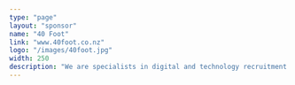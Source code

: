```yaml
---
type: "page"
layout: "sponsor"
name: "40 Foot"
link: "www.40foot.co.nz"
logo: "/images/40foot.jpg"
width: 250
description: "We are specialists in digital and technology recruitment operating in Auckland and Wellington.  Our aim is to go deeper and unearth the best talent, both here and offshore, to enable our clients to achieve business goals"
---
```


